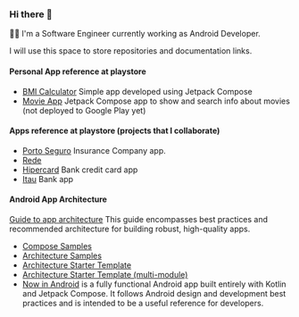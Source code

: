 ### Hi there 👋
👨‍💻 I'm a Software Engineer currently working as Android Developer.

I will use this space to store repositories and documentation links.

#### Personal App reference at playstore
- [BMI Calculator](https://play.google.com/store/apps/details?id=com.piardilabs.bmicalculator) Simple app developed using Jetpack Compose
- [Movie App](https://github.com/fpiardi/MovieApp) Jetpack Compose app to show and search info about movies (not deployed to Google Play yet)
  
#### Apps reference at playstore (projects that I collaborate) 
- [Porto Seguro](https://play.google.com/store/apps/details?id=br.com.portoseguro.experienciacliente.mundoporto) Insurance Company app.
- [Rede](https://play.google.com/store/apps/details?id=br.com.userede)
- [Hipercard](https://play.google.com/store/apps/details?id=com.hipercard.app) Bank credit card app
- [Itau](https://play.google.com/store/apps/details?id=com.itau) Bank app

#### Android App Architecture
[Guide to app architecture](https://developer.android.com/topic/architecture) This guide encompasses best practices and recommended architecture for building robust, high-quality apps.
- [Compose Samples](https://github.com/android/compose-samples)
- [Architecture Samples](https://github.com/android/architecture-samples)
- [Architecture Starter Template](https://github.com/android/architecture-templates)
- [Architecture Starter Template (multi-module)](https://github.com/android/architecture-templates/tree/multimodule)
- [Now in Android](https://github.com/android/nowinandroid) is a fully functional Android app built entirely with Kotlin and Jetpack Compose. It follows Android design and development best practices and is intended to be a useful reference for developers.



<!--
**fpiardi/fpiardi** is a ✨ _special_ ✨ repository because its `README.md` (this file) appears on your GitHub profile.

Here are some ideas to get you started:

- 🔭 I’m currently working on ...
- 🌱 I’m currently learning ...
- 👯 I’m looking to collaborate on ...
- 🤔 I’m looking for help with ...
- 💬 Ask me about ...
- 📫 How to reach me: ...
- 😄 Pronouns: ...
- ⚡ Fun fact: ...
-->
